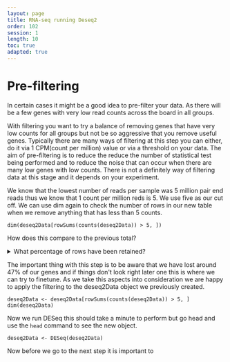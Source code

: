 ```yaml
---
layout: page
title: RNA-seq running Deseq2
order: 102
session: 1
length: 10
toc: true
adapted: true
---
```

# Pre-filtering

In certain cases it might be a good idea to pre-filter your data. As there will be a few genes with very low read counts across the board in all groups.


 With filtering you want to try a balance of removing genes that have very low counts for all groups but not be so aggressive that you remove useful genes. Typically there are many ways of filtering at this step you can either, do it via 1 CPM(count per million) value or via a threshold on your data. The aim of pre-filtering is to reduce the reduce the number of statistical test being performed and to reduce the noise that can occur when there are many low genes with low counts. There is not a definitely way of filtering data at this stage and it depends on your experiment.

We know that the lowest number of reads per sample was 5 million pair end reads thus we know that 1 count per million reds is 5. We use five as our cut off. We can use dim again to check the number of rows in our new table when we remove anything that has less than 5 counts.

```
dim(deseq2Data[rowSums(counts(deseq2Data)) > 5, ])
```
How does this compare to the previous total?

<details>
           <summary>What percentage of rows have been retained?</summary>
           <p>53.9%</p>
         </details>

The important thing with this step is to be aware that we have lost around 47% of our genes and if things don't look right later one this is where we can try to finetune. As we take this aspects into consideration we are happy to apply the filtering to the deseq2Data object we previously created.
```
deseq2Data <- deseq2Data[rowSums(counts(deseq2Data)) > 5, ]
dim(deseq2Data)
```
Now we run DESeq this should take a minute to perform but go head and use the ```head``` command to see the new object.
```
deseq2Data <- DESeq(deseq2Data)
```

Now before we go to the next step it is important to
